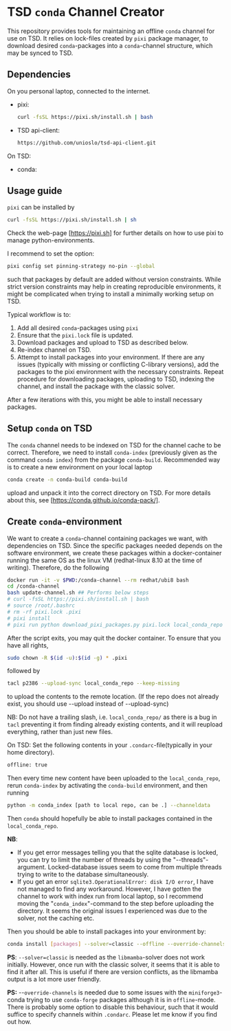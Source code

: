 # TSD `conda` Channel Creator

This repository provides tools for maintaining an offline `conda` channel for
use on TSD. It relies on lock-files created by `pixi` package manager, to
download desired `conda`-packages into a `conda`-channel structure, which may be
synced to TSD.

## Dependencies

On you personal laptop, connected to the internet.

- pixi:

  ```bash
  curl -fsSL https://pixi.sh/install.sh | bash
  ```

- TSD api-client:

  ```bash
  https://github.com/unioslo/tsd-api-client.git
  ```

On TSD:

- conda:

## Usage guide

`pixi` can be installed by

```bash
curl -fsSL https://pixi.sh/install.sh | sh
```

Check the web-page [https://pixi.sh] for further details on how to use pixi to
manage python-environments.

I recommend to set the option:

```bash
pixi config set pinning-strategy no-pin --global
```

such that packages by default are added without version constraints. While
strict version constraints may help in creating reproducible environments, it
might be complicated when trying to install a minimally working setup on TSD.

Typical workflow is to:

1. Add all desired `conda`-packages using `pixi`
2. Ensure that the `pixi.lock` file is updated.
3. Download packages and upload to TSD as described below.
4. Re-index channel on TSD.
5. Attempt to install packages into your environment. If there are any issues
   (typically with missing or conflicting C-library versions), add the packages
   to the pixi environment with the necessary constraints. Repeat procedure for
   downloading packages, uploading to TSD, indexing the channel, and install the
   package with the classic solver.

After a few iterations with this, you might be able to install necessary
packages.

## Setup `conda` on TSD

The `conda` channel needs to be indexed on TSD for the channel cache to be
correct. Therefore, we need to install `conda-index` (previously given as the
command `conda index`) from the package `conda-build`. Recommended way is to
create a new environment on your local laptop

```bash
conda create -n conda-build conda-build
```

upload and unpack it into the correct directory on TSD. For more details about
this, see [https://conda.github.io/conda-pack/].

## Create `conda`-environment

We want to create a `conda`-channel containing packages we want, with
dependencies on TSD. Since the specific packages needed depends on the software
environment, we create these packages within a docker-container running the same
OS as the linux VM (redhat-linux 8.10 at the time of writing). Therefore, do the
following

```bash
docker run -it -v $PWD:/conda-channel --rm redhat/ubi8 bash
cd /conda-channel
bash update-channel.sh ## Performs below steps
# curl -fsSL https://pixi.sh/install.sh | bash
# source /root/.bashrc
# rm -rf pixi.lock .pixi
# pixi install
# pixi run python download_pixi_packages.py pixi.lock local_conda_repo
```

After the script exits, you may quit the docker container. To ensure that you
have all rights,

```bash
sudo chown -R $(id -u):$(id -g) * .pixi
```

followed by

```bash
tacl p2386 --upload-sync local_conda_repo --keep-missing
```

to upload the contents to the remote location. (If the repo does not already
exist, you should use --upload instead of --upload-sync)

NB: Do not have a trailing slash, i.e. `local_conda_repo/` as there is a bug in
`tacl` preventing it from finding already existing contents, and it will
reupload everything, rather than just new files.

On TSD: Set the following contents in your `.condarc`-file(typically in your
home directory).

```bash
offline: true
```

Then every time new content have been uploaded to the `local_conda_repo`, rerun
`conda-index` by activating the `conda-build` environment, and then running

```bash
python -m conda_index [path to local repo, can be .] --channeldata
```

Then `conda` should hopefully be able to install packages contained in the
`local_conda_repo`.

**NB**:

- If you get error messages telling you that the sqlite database is locked, you
  can try to limit the number of threads by using the "--threads"-argument.
  Locked-database issues seem to come from multiple threads trying to write to
  the database simultaneously.
- If you get an error `sqlite3.OperationalError: disk I/O error`, I have not
  managed to find any workaround. However, I have gotten the channel to work
  with index run from local laptop, so I recommend moving the
  "`conda_index`"-command to the step before uploading the directory. It seems
  the original issues I experienced was due to the solver, not the caching etc.

Then you should be able to install packages into your environment by:

```bash
conda install [packages] --solver=classic --offline --override-channels -c [path to channel]
```

**PS**: `--solver=classic` is needed as the `libmamba`-solver does not work
initially. However, once run with the classic solver, it seems that it is able
to find it after all. This is useful if there are version conflicts, as the
libmamba output is a lot more user friendly.

**PS:** --`override-channels` is needed due to some issues with the
`miniforge3`-conda trying to use `conda-forge` packages although it is in
`offline`-mode. There is probably some option to disable this behaviour, such
that it would suffice to specify channels within `.condarc`. Please let me know
if you find out how.
